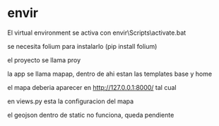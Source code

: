 # envir
El virtual environment se activa con envir\Scripts\activate.bat

se necesita folium para instalarlo (pip install folium)

el proyecto se llama proy

la app se llama mapap, dentro de ahi estan las templates base y home

el mapa deberia aparecer en http://127.0.0.1:8000/ tal cual

en views.py esta la configuracion del mapa


el geojson dentro de static no funciona, queda pendiente
